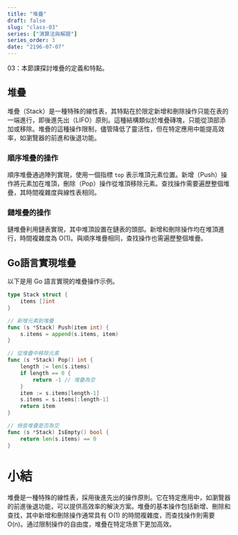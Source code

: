 ```yaml
---
title: "堆疊"
draft: false
slug: "class-03"
series: ["演算法與解題"]
series_order: 3
date: "2196-07-07"
---
```

03：本節課探討堆疊的定義和特點。

## 堆疊
堆疊（Stack）是一種特殊的線性表，其特點在於限定新增和刪除操作只能在表的一端進行，即後進先出（LIFO）原則。這種結構類似於堆疊磚塊，只能從頂部添加或移除。堆疊的這種操作限制，儘管降低了靈活性，但在特定應用中能提高效率，如瀏覽器的前進和後退功能。

### 順序堆疊的操作
順序堆疊通過陣列實現，使用一個指標 `top` 表示堆頂元素位置。新增（Push）操作將元素加在堆頂，刪除（Pop）操作從堆頂移除元素。查找操作需要遍歷整個堆疊，其時間複雜度與線性表相同。

### 鏈堆疊的操作
鏈堆疊利用鏈表實現，其中堆頂設置在鏈表的頭部。新增和刪除操作均在堆頂進行，時間複雜度為 O(1)。與順序堆疊相同，查找操作也需遍歷整個堆疊。

## Go語言實現堆疊
以下是用 Go 語言實現的堆疊操作示例。

```go
type Stack struct {
    items []int
}

// 新增元素到堆疊
func (s *Stack) Push(item int) {
    s.items = append(s.items, item)
}

// 從堆疊中移除元素
func (s *Stack) Pop() int {
    length := len(s.items)
    if length == 0 {
        return -1 // 堆疊為空
    }
    item := s.items[length-1]
    s.items = s.items[:length-1]
    return item
}

// 檢查堆疊是否為空
func (s *Stack) IsEmpty() bool {
    return len(s.items) == 0
}
```

# 小結
堆疊是一種特殊的線性表，採用後進先出的操作原則。它在特定應用中，如瀏覽器的前進後退功能，可以提供高效率的解決方案。堆疊的基本操作包括新增、刪除和查找，其中新增和刪除操作通常具有 O(1) 的時間複雜度，而查找操作則需要 O(n)。通过限制操作的自由度，堆疊在特定场景下更加高效。